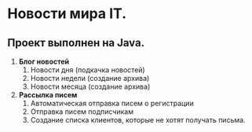 # Новости мира IT.
## Проект выполнен на Java.

1. **Блог новостей**
    1. Новости дня (подкачка новостей)
    2. Новости недели (создание архива)
    3. Новости месяца (создание архива)
2. **Рассылка писем**
    1. Автоматическая отправка писем о регистрации
    2. Отправка писем подписчикам
    3. Создание списка клиентов, которые не хотят получать письма.
